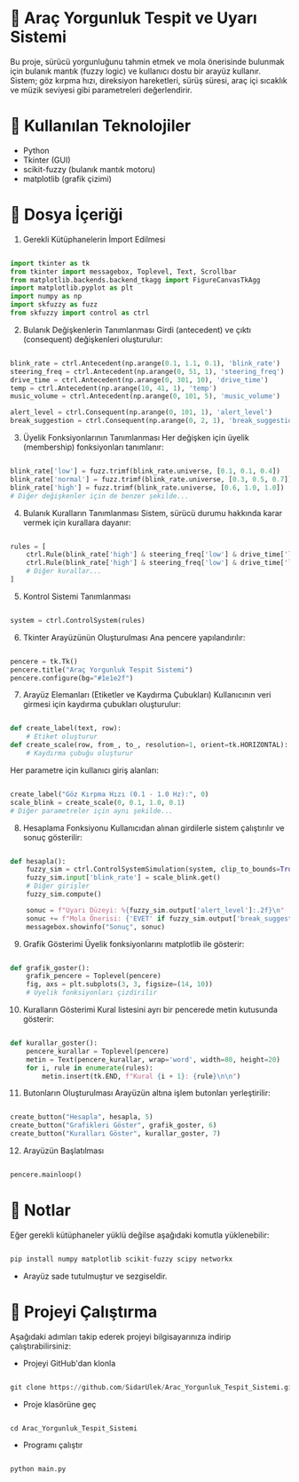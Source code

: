 # 🛑 Araç Yorgunluk Tespit ve Uyarı Sistemi
Bu proje, sürücü yorgunluğunu tahmin etmek ve mola önerisinde bulunmak için bulanık mantık (fuzzy logic) ve kullanıcı dostu bir arayüz kullanır. Sistem; göz kırpma hızı, direksiyon hareketleri, sürüş süresi, araç içi sıcaklık ve müzik seviyesi gibi parametreleri değerlendirir.

# 🔧 Kullanılan Teknolojiler
- Python
- Tkinter (GUI)
- scikit-fuzzy (bulanık mantık motoru)
- matplotlib (grafik çizimi)

# 📁 Dosya İçeriği
1. Gerekli Kütüphanelerin İmport Edilmesi
```python

import tkinter as tk
from tkinter import messagebox, Toplevel, Text, Scrollbar
from matplotlib.backends.backend_tkagg import FigureCanvasTkAgg
import matplotlib.pyplot as plt
import numpy as np
import skfuzzy as fuzz
from skfuzzy import control as ctrl

```

2. Bulanık Değişkenlerin Tanımlanması
Girdi (antecedent) ve çıktı (consequent) değişkenleri oluşturulur:
```python

blink_rate = ctrl.Antecedent(np.arange(0.1, 1.1, 0.1), 'blink_rate')
steering_freq = ctrl.Antecedent(np.arange(0, 51, 1), 'steering_freq')
drive_time = ctrl.Antecedent(np.arange(0, 301, 10), 'drive_time')
temp = ctrl.Antecedent(np.arange(10, 41, 1), 'temp')
music_volume = ctrl.Antecedent(np.arange(0, 101, 5), 'music_volume')

alert_level = ctrl.Consequent(np.arange(0, 101, 1), 'alert_level')
break_suggestion = ctrl.Consequent(np.arange(0, 2, 1), 'break_suggestion')

```

3. Üyelik Fonksiyonlarının Tanımlanması
Her değişken için üyelik (membership) fonksiyonları tanımlanır:
```python

blink_rate['low'] = fuzz.trimf(blink_rate.universe, [0.1, 0.1, 0.4])
blink_rate['normal'] = fuzz.trimf(blink_rate.universe, [0.3, 0.5, 0.7])
blink_rate['high'] = fuzz.trimf(blink_rate.universe, [0.6, 1.0, 1.0])
# Diğer değişkenler için de benzer şekilde...

```
4. Bulanık Kuralların Tanımlanması
Sistem, sürücü durumu hakkında karar vermek için kurallara dayanır:
```python

rules = [
    ctrl.Rule(blink_rate['high'] & steering_freq['low'] & drive_time['long'], alert_level['high']),
    ctrl.Rule(blink_rate['high'] & steering_freq['low'] & drive_time['long'], break_suggestion['yes']),
    # Diğer kurallar...
]

```

5. Kontrol Sistemi Tanımlanması
```python

system = ctrl.ControlSystem(rules)

```

6. Tkinter Arayüzünün Oluşturulması
Ana pencere yapılandırılır:
```python

pencere = tk.Tk()
pencere.title("Araç Yorgunluk Tespit Sistemi")
pencere.configure(bg="#1e1e2f")

```

7. Arayüz Elemanları (Etiketler ve Kaydırma Çubukları)
Kullanıcının veri girmesi için kaydırma çubukları oluşturulur:
```python

def create_label(text, row):
    # Etiket oluşturur
def create_scale(row, from_, to_, resolution=1, orient=tk.HORIZONTAL):
    # Kaydırma çubuğu oluşturur

```

Her parametre için kullanıcı giriş alanları:
```python

create_label("Göz Kırpma Hızı (0.1 - 1.0 Hz):", 0)
scale_blink = create_scale(0, 0.1, 1.0, 0.1)
# Diğer parametreler için aynı şekilde...

```

8. Hesaplama Fonksiyonu
Kullanıcıdan alınan girdilerle sistem çalıştırılır ve sonuç gösterilir:
```python

def hesapla():
    fuzzy_sim = ctrl.ControlSystemSimulation(system, clip_to_bounds=True)
    fuzzy_sim.input['blink_rate'] = scale_blink.get()
    # Diğer girişler
    fuzzy_sim.compute()

    sonuc = f"Uyarı Düzeyi: %{fuzzy_sim.output['alert_level']:.2f}\n"
    sonuc += f"Mola Önerisi: {'EVET' if fuzzy_sim.output['break_suggestion'] > 0.5 else 'HAYIR'}"
    messagebox.showinfo("Sonuç", sonuc)

```

9. Grafik Gösterimi
Üyelik fonksiyonlarını matplotlib ile gösterir:
```python

def grafik_goster():
    grafik_pencere = Toplevel(pencere)
    fig, axs = plt.subplots(3, 3, figsize=(14, 10))
    # Üyelik fonksiyonları çizdirilir

```

10. Kuralların Gösterimi
Kural listesini ayrı bir pencerede metin kutusunda gösterir:
```python

def kurallar_goster():
    pencere_kurallar = Toplevel(pencere)
    metin = Text(pencere_kurallar, wrap='word', width=80, height=20)
    for i, rule in enumerate(rules):
        metin.insert(tk.END, f"Kural {i + 1}: {rule}\n\n")

```

11. Butonların Oluşturulması
Arayüzün altına işlem butonları yerleştirilir:
```python

create_button("Hesapla", hesapla, 5)
create_button("Grafikleri Göster", grafik_goster, 6)
create_button("Kuralları Göster", kurallar_goster, 7)

```

12. Arayüzün Başlatılması
```python

pencere.mainloop()

```


# 📝 Notlar
Eğer gerekli kütüphaneler yüklü değilse aşağıdaki komutla yüklenebilir:
```python

pip install numpy matplotlib scikit-fuzzy scipy networkx

```
- Arayüz sade tutulmuştur ve sezgiseldir.

# 🚀 Projeyi Çalıştırma
Aşağıdaki adımları takip ederek projeyi bilgisayarınıza indirip çalıştırabilirsiniz:
- Projeyi GitHub'dan klonla
```python

git clone https://github.com/SidarUlek/Arac_Yorgunluk_Tespit_Sistemi.git

```
- Proje klasörüne geç
```python

cd Arac_Yorgunluk_Tespit_Sistemi

```

- Programı çalıştır
```python

python main.py

```
